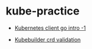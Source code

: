 # kube-practice

- [Kubernetes client go intro -1 ](https://vivek-syngh.medium.com/whats-in-kubernetes-client-go-part-1-694c941d2c1c)

- [Kubebuilder crd validation](https://blog.rewanthtammana.com/kubernetes-crd-validation-with-cel-and-kubebuilder-marker-comments)
